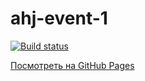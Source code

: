# ahj-event-1

[![Build status](https://ci.appveyor.com/api/projects/status/102nynfcnc2s327g?svg=true)](https://ci.appveyor.com/project/ivalynx/ahj-event-1)

[Посмотреть на GitHub Pages](https://ivalynx.github.io/ahj-event-1/)
